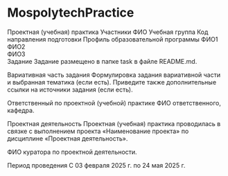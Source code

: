 # MospolytechPractice
Проектная (учебная) практика
Участники
ФИО	Учебная группа	Код направления подготовки	Профиль образовательной программы
ФИО1			
ФИО2			
ФИО3			
Задание
Задание размещено в папке task в файле README.md.

Вариативная часть задания
Формулировка задания вариативной части и выбранная тематика (если есть). Приведите также дополнительные ссылки на источники задания (если есть).

Ответственный по проектной (учебной) практике
ФИО ответственного, кафедра.

Проектная деятельность
Проектная (учебная) практика проводилась в связке с выполнением проекта «Наименование проекта» по дисциплине «Проектная деятельность».

ФИО куратора по проектной деятельности.

Период проведения
С 03 февраля 2025 г. по 24 мая 2025 г.
